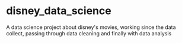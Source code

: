 # disney_data_science
A data science project about disney's movies, working since the data collect, passing through data cleaning and finally with data analysis
